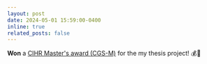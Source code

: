 ```yaml
---
layout: post
date: 2024-05-01 15:59:00-0400
inline: true
related_posts: false
---
```


<b>Won</b> a [CIHR Master's award (CGS-M)](https://webapps.cihr-irsc.gc.ca/decisions/p/project_details.html?applId=506175&lang=en) for the my thesis project! 💰🎉
